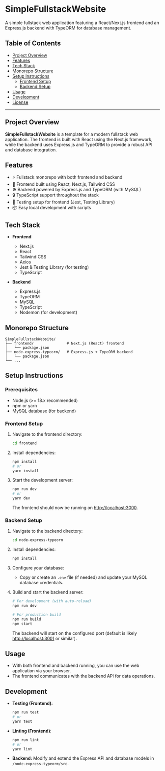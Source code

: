 # SimpleFullstackWebsite

A simple fullstack web application featuring a React/Next.js frontend and an Express.js backend with TypeORM for database management.

## Table of Contents

- [Project Overview](#project-overview)
- [Features](#features)
- [Tech Stack](#tech-stack)
- [Monorepo Structure](#monorepo-structure)
- [Setup Instructions](#setup-instructions)
  - [Frontend Setup](#frontend-setup)
  - [Backend Setup](#backend-setup)
- [Usage](#usage)
- [Development](#development)
- [License](#license)

---

## Project Overview

**SimpleFullstackWebsite** is a template for a modern fullstack web application. The frontend is built with React using the Next.js framework, while the backend uses Express.js and TypeORM to provide a robust API and database integration.

## Features

- ⚡ Fullstack monorepo with both frontend and backend
- 🎨 Frontend built using React, Next.js, Tailwind CSS
- ⚙️ Backend powered by Express.js and TypeORM (with MySQL)
- 🔒 TypeScript support throughout the stack
- 🧪 Testing setup for frontend (Jest, Testing Library)
- 📦 Easy local development with scripts

## Tech Stack

- **Frontend**
  - Next.js
  - React
  - Tailwind CSS
  - Axios
  - Jest & Testing Library (for testing)
  - TypeScript

- **Backend**
  - Express.js
  - TypeORM
  - MySQL
  - TypeScript
  - Nodemon (for development)

## Monorepo Structure

```
SimpleFullstackWebsite/
├── frontend/               # Next.js (React) frontend
│   └── package.json
├── node-express-typeorm/   # Express.js + TypeORM backend
│   └── package.json
└── ...
```

## Setup Instructions

### Prerequisites

- Node.js (>= 18.x recommended)
- npm or yarn
- MySQL database (for backend)

### Frontend Setup

1. Navigate to the frontend directory:

    ```bash
    cd frontend
    ```

2. Install dependencies:

    ```bash
    npm install
    # or
    yarn install
    ```

3. Start the development server:

    ```bash
    npm run dev
    # or
    yarn dev
    ```

   The frontend should now be running on [http://localhost:3000](http://localhost:3000).

### Backend Setup

1. Navigate to the backend directory:

    ```bash
    cd node-express-typeorm
    ```

2. Install dependencies:

    ```bash
    npm install
    ```

3. Configure your database:

    - Copy or create an `.env` file (if needed) and update your MySQL database credentials.

4. Build and start the backend server:

    ```bash
    # For development (with auto-reload)
    npm run dev

    # For production build
    npm run build
    npm start
    ```

   The backend will start on the configured port (default is likely [http://localhost:3001](http://localhost:3001) or similar).

## Usage

- With both frontend and backend running, you can use the web application via your browser.
- The frontend communicates with the backend API for data operations.

## Development

- **Testing (Frontend):**

    ```bash
    npm run test
    # or
    yarn test
    ```

- **Linting (Frontend):**

    ```bash
    npm run lint
    # or
    yarn lint
    ```

- **Backend:** Modify and extend the Express API and database models in `/node-express-typeorm/src`.
